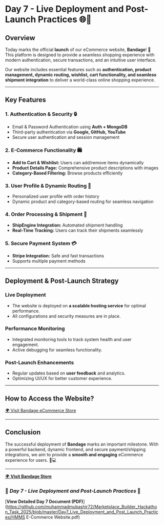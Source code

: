 # **Day 7 - Live Deployment and Post-Launch Practices** 🌐🚀  

## **Overview**  
Today marks the official **launch** of our eCommerce website, **Bandage**! 🎉 This platform is designed to provide a seamless shopping experience with modern authentication, secure transactions, and an intuitive user interface.  

Our website includes essential features such as **authentication, product management, dynamic routing, wishlist, cart functionality, and seamless shipment integration** to deliver a world-class online shopping experience.  

---

## **Key Features**  

### **1. Authentication & Security 🔒**  
- Email & Password Authentication using **Auth + MongoDB**  
- Third-party authentication via **Google, GitHub, YouTube**  
- Secure user authentication and session management  

### **2. E-Commerce Functionality 🛍️**  
- **Add to Cart & Wishlist:** Users can add/remove items dynamically  
- **Product Details Page:** Comprehensive product descriptions with images  
- **Category-Based Filtering:** Browse products efficiently  

### **3. User Profile & Dynamic Routing 👤**  
- Personalized user profile with order history  
- Dynamic product and category-based routing for seamless navigation  

### **4. Order Processing & Shipment 🚚**  
- **ShipEngine Integration:** Automated shipment handling  
- **Real-Time Tracking:** Users can track their shipments seamlessly  

### **5. Secure Payment System 💳**  
- **Stripe Integration:** Safe and fast transactions  
- Supports multiple payment methods  

---

## **Deployment & Post-Launch Strategy**  

### **Live Deployment**  
- The website is deployed on **a scalable hosting service** for optimal performance.  
- All configurations and security measures are in place.  

### **Performance Monitoring**  
- Integrated monitoring tools to track system health and user engagement.  
- Active debugging for seamless functionality.  

### **Post-Launch Enhancements**  
- Regular updates based on **user feedback** and analytics.  
- Optimizing UI/UX for better customer experience.  

---

## **How to Access the Website?**  
[🌍 Visit Bandage eCommerce Store](#)  

---

## **Conclusion**  
The successful deployment of **Bandage** marks an important milestone. With a powerful backend, dynamic frontend, and secure payment/shipping integrations, we aim to provide a **smooth and engaging** eCommerce experience for users. 🚀💻  

---

[🌍 **Visit Bandage Store**](https://hackathon-ecommerce-tp2q.vercel.app)  

### 🌟 *Day 7 - Live Deployment and Post-Launch Practices* 🌟

[**View Detailed Day 7 Document (PDF)**](https://github.com/muhammadmubashir72/Marketplace_Builder_Hackathon_Task_2025/blob/master/Day7_Live_Deployment_and_Post_Launch_Practices/HMMS E-Commerce Website.pdf)
